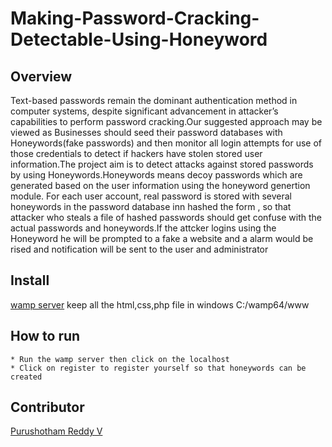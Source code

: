 # Making-Password-Cracking-Detectable-Using-Honeyword
## Overview

Text-based passwords remain the dominant authentication method in computer systems, despite significant
advancement in attacker’s capabilities to perform password cracking.Our suggested approach may be viewed as Businesses should seed their password databases with Honeywords(fake passwords) and then monitor all login attempts for use of those credentials to detect if hackers have stolen stored user information.The project aim is to detect attacks against stored passwords by using Honeywords.Honeywords means decoy passwords which are generated based on the user information using the honeyword genertion module. For each user account, real password is stored with several honeywords in the password database inn hashed the form , so that attacker who steals a file of hashed passwords should get confuse with the actual passwords and honeywords.If the attcker logins using the Honeyword he will be prompted to a fake a website and a alarm would be rised and notification will be sent to the user and administrator

## Install
 [wamp server](http://www.wampserver.com/en/)
 keep all the html,css,php file in windows C:/wamp64/www 

## How to run
```
* Run the wamp server then click on the localhost 
* Click on register to register yourself so that honeywords can be created 
```
## Contributor 
[Purushotham Reddy V](https://github.com/purushothamreddyv)
